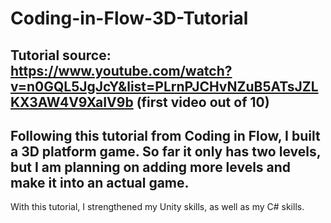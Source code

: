 # Coding-in-Flow-3D-Tutorial
## Tutorial source: https://www.youtube.com/watch?v=n0GQL5JgJcY&list=PLrnPJCHvNZuB5ATsJZLKX3AW4V9XaIV9b (first video out of 10)
## Following this tutorial from Coding in Flow, I built a 3D platform game. So far it only has two levels, but I am planning on adding more levels and make it into an actual game.
 With this tutorial, I strengthened my Unity skills, as well as my C# skills.
